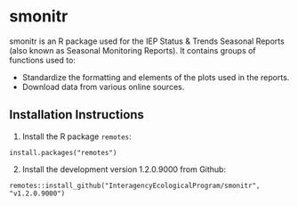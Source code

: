 # smonitr
smonitr is an R package used for the IEP Status &amp; Trends Seasonal Reports (also known as Seasonal Monitoring Reports). It contains groups of functions used to:

* Standardize the formatting and elements of the plots used in the reports.
* Download data from various online sources.

## Installation Instructions

1. Install the R package `remotes`:

```
install.packages("remotes")
```

2. Install the development version 1.2.0.9000 from Github:

```
remotes::install_github("InteragencyEcologicalProgram/smonitr", "v1.2.0.9000")
```
